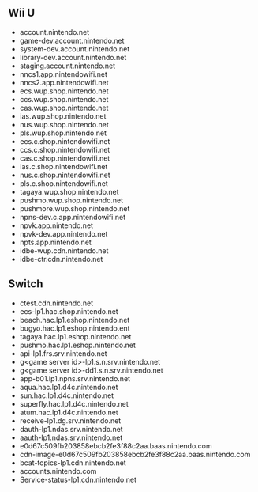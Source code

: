 ## Wii U
* account.nintendo.net
* game-dev.account.nintendo.net
* system-dev.account.nintendo.net
* library-dev.account.nintendo.net
* staging.account.nintendo.net
* nncs1.app.nintendowifi.net
* nncs2.app.nintendowifi.net
* ecs.wup.shop.nintendo.net
* ccs.wup.shop.nintendo.net
* cas.wup.shop.nintendo.net
* ias.wup.shop.nintendo.net
* nus.wup.shop.nintendo.net
* pls.wup.shop.nintendo.net
* ecs.c.shop.nintendowifi.net
* ccs.c.shop.nintendowifi.net
* cas.c.shop.nintendowifi.net
* ias.c.shop.nintendowifi.net
* nus.c.shop.nintendowifi.net
* pls.c.shop.nintendowifi.net
* tagaya.wup.shop.nintendo.net
* pushmo.wup.shop.nintendo.net
* pushmore.wup.shop.nintendo.net
* npns-dev.c.app.nintendowifi.net
* npvk.app.nintendo.net
* npvk-dev.app.nintendo.net
* npts.app.nintendo.net
* idbe-wup.cdn.nintendo.net
* idbe-ctr.cdn.nintendo.net

## Switch
* ctest.cdn.nintendo.net
* ecs-lp1.hac.shop.nintendo.net
* beach.hac.lp1.eshop.nintendo.net
* bugyo.hac.lp1.eshop.nintendo.ent
* tagaya.hac.lp1.eshop.nintendo.net
* pushmo.hac.lp1.eshop.nintendo.net
* api-lp1.frs.srv.nintendo.net
* g&lt;game server id&gt;-lp1.s.n.srv.nintendo.net
* g&lt;game server id&gt;-dd1.s.n.srv.nintendo.net
* app-b01.lp1.npns.srv.nintendo.net
* aqua.hac.lp1.d4c.nintendo.net
* sun.hac.lp1.d4c.nintendo.net
* superfly.hac.lp1.d4c.nintendo.net
* atum.hac.lp1.d4c.nintendo.net
* receive-lp1.dg.srv.nintendo.net
* dauth-lp1.ndas.srv.nintendo.net
* aauth-lp1.ndas.srv.nintendo.net
* e0d67c509fb203858ebcb2fe3f88c2aa.baas.nintendo.com
* cdn-image-e0d67c509fb203858ebcb2fe3f88c2aa.baas.nintendo.com
* bcat-topics-lp1.cdn.nintendo.net
* accounts.nintendo.com
* Service-status-lp1.cdn.nintendo.net